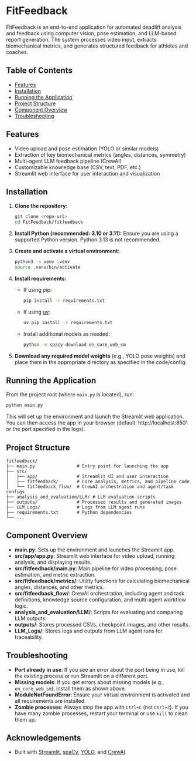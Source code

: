 # FitFeedback

FitFeedback is an end-to-end application for automated deadlift analysis and feedback using computer vision, pose estimation, and LLM-based report generation. The system processes video input, extracts biomechanical metrics, and generates structured feedback for athletes and coaches.

## Table of Contents
- [Features](#features)
- [Installation](#installation)
- [Running the Application](#running-the-application)
- [Project Structure](#project-structure)
- [Component Overview](#component-overview)
- [Troubleshooting](#troubleshooting)

## Features
- Video upload and pose estimation (YOLO or similar models)
- Extraction of key biomechanical metrics (angles, distances, symmetry)
- Multi-agent LLM feedback pipeline (CrewAI)
- Customizable knowledge base (CSV, text, PDF, etc.)
- Streamlit web interface for user interaction and visualization

## Installation

1. **Clone the repository:**
   ```sh
   git clone <repo-url>
   cd FitFeedback/fitfeedback
   ```

2. **Install Python (recommended: 3.10 or 3.11):**
   Ensure you are using a supported Python version. Python 3.13 is not recommended.

3. **Create and activate a virtual environment:**
   ```sh
   python3 -m venv .venv
   source .venv/bin/activate
   ```

4. **Install requirements:**
   - If using pip:
     ```sh
     pip install -r requirements.txt
     ```
   - If using [uv](https://github.com/astral-sh/uv):
     ```sh
     uv pip install -r requirements.txt
     ```
   - Install additional models as needed:
     ```sh
     python -m spacy download en_core_web_sm
     ```

5. **Download any required model weights** (e.g., YOLO pose weights) and place them in the appropriate directory as specified in the code/config.

## Running the Application

From the project root (where `main.py` is located), run:

```sh
python main.py
```

This will set up the environment and launch the Streamlit web application. You can then access the app in your browser (default: http://localhost:8501 or the port specified in the logs).

## Project Structure

```
fitfeedback/
├── main.py                # Entry point for launching the app
├── src/
│   ├── app/               # Streamlit UI and user interaction
│   ├── fitfeedback/       # Core analysis, metrics, and pipeline code
│   └── fitfeedback_flow/  # CrewAI orchestration and agent/task configs
├── analysis_and_evaluation/LLM/ # LLM evaluation scripts
├── outputs/               # Processed results and generated images
├── LLM_Logs/              # Logs from LLM agent runs
├── requirements.txt       # Python dependencies
└── ...
```

## Component Overview

- **main.py**: Sets up the environment and launches the Streamlit app.
- **src/app/app.py**: Streamlit web interface for video upload, running analysis, and displaying results.
- **src/fitfeedback/main.py**: Main pipeline for video processing, pose estimation, and metric extraction.
- **src/fitfeedback/metrics/**: Utility functions for calculating biomechanical angles, distances, and other metrics.
- **src/fitfeedback_flow/**: CrewAI orchestration, including agent and task definitions, knowledge source configuration, and multi-agent workflow logic.
- **analysis_and_evaluation/LLM/**: Scripts for evaluating and comparing LLM outputs.
- **outputs/**: Stores processed CSVs, checkpoint images, and other results.
- **LLM_Logs/**: Stores logs and outputs from LLM agent runs for traceability.

## Troubleshooting

- **Port already in use**: If you see an error about the port being in use, kill the existing process or run Streamlit on a different port.
- **Missing models**: If you get errors about missing models (e.g., `en_core_web_sm`), install them as shown above.
- **ModuleNotFoundError**: Ensure your virtual environment is activated and all requirements are installed.
- **Zombie processes**: Always stop the app with `Ctrl+C` (not `Ctrl+Z`). If you have many zombie processes, restart your terminal or use `kill` to clean them up.

## Acknowledgements
- Built with [Streamlit](https://streamlit.io/), [spaCy](https://spacy.io/), [YOLO](https://github.com/ultralytics/yolov5), and [CrewAI](https://crewai.com/).

